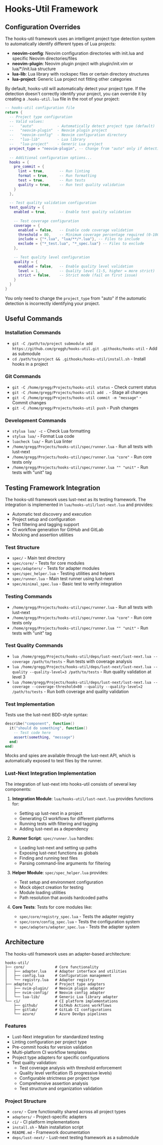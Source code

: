 # Hooks-Util Framework

## Configuration Overrides

The hooks-util framework uses an intelligent project type detection system to automatically identify different types of Lua projects:

- **neovim-config**: Neovim configuration directories with init.lua and specific Neovim directories/files
- **neovim-plugin**: Neovim plugin project with plugin/init.vim or lua/*/init.lua structure
- **lua-lib**: Lua library with rockspec files or certain directory structures
- **lua-project**: Generic Lua project not fitting other categories

By default, hooks-util will automatically detect your project type. If the detection doesn't correctly identify your project, you can override it by creating a `.hooks-util.lua` file in the root of your project:

```lua
-- hooks-util configuration file
return {
  -- Project type configuration
  -- Valid values:
  --   "auto"           - Automatically detect project type (default)
  --   "neovim-plugin"  - Neovim plugin project
  --   "neovim-config"  - Neovim configuration directory
  --   "lua-lib"        - Lua library
  --   "lua-project"    - Generic Lua project
  project_type = "neovim-plugin", -- Change from "auto" only if detection is incorrect
  
  -- Additional configuration options...
  hooks = {
    pre_commit = {
      lint = true,       -- Run linting
      format = true,     -- Run formatting
      test = true,       -- Run tests
      quality = true,    -- Run test quality validation
    }
  },
  
  -- Test quality validation configuration
  test_quality = {
    enabled = true,      -- Enable test quality validation
    
    -- Test coverage configuration
    coverage = {
      enabled = false,   -- Enable code coverage validation
      threshold = 80,    -- Minimum coverage percentage required (0-100)
      include = {"*.lua", "lua/**/*.lua"}, -- Files to include
      exclude = {"*_test.lua", "*_spec.lua"} -- Files to exclude
    },
    
    -- Test quality level configuration
    quality = {
      enabled = false,   -- Enable quality level validation
      level = 1,         -- Quality level (1-5, higher = more strict)
      strict = false,    -- Strict mode (fail on first issue)
    }
  }
}
```

You only need to change the `project_type` from "auto" if the automatic detection is incorrectly identifying your project.

## Useful Commands

### Installation Commands
- `git -C /path/to/project submodule add https://github.com/greggh/hooks-util.git .githooks/hooks-util` - Add as submodule
- `cd /path/to/project && .githooks/hooks-util/install.sh` - Install hooks in a project

### Git Commands
- `git -C /home/gregg/Projects/hooks-util status` - Check current status
- `git -C /home/gregg/Projects/hooks-util add .` - Stage all changes
- `git -C /home/gregg/Projects/hooks-util commit -m "message"` - Commit changes
- `git -C /home/gregg/Projects/hooks-util push` - Push changes

### Development Commands
- `stylua lua/ -c` - Check Lua formatting
- `stylua lua/` - Format Lua code
- `luacheck lua/` - Run Lua linter
- `/home/gregg/Projects/hooks-util/spec/runner.lua` - Run all tests with lust-next
- `/home/gregg/Projects/hooks-util/spec/runner.lua "core"` - Run core tests only
- `/home/gregg/Projects/hooks-util/spec/runner.lua "" "unit"` - Run tests with "unit" tag

## Testing Framework Integration

The hooks-util framework uses lust-next as its testing framework. The integration is implemented in `lua/hooks-util/lust-next.lua` and provides:

- Automatic test discovery and execution
- Project setup and configuration
- Test filtering and tagging support
- CI workflow generation for GitHub and GitLab
- Mocking and assertion utilities

### Test Structure
- `spec/` - Main test directory
- `spec/core/` - Tests for core modules
- `spec/adapters/` - Tests for adapter modules  
- `spec/spec_helper.lua` - Testing utilities and helpers
- `spec/runner.lua` - Main test runner using lust-next
- `spec/minimal_spec.lua` - Basic test to verify integration

### Testing Commands
- `/home/gregg/Projects/hooks-util/spec/runner.lua` - Run all tests with lust-next
- `/home/gregg/Projects/hooks-util/spec/runner.lua "core"` - Run core tests only
- `/home/gregg/Projects/hooks-util/spec/runner.lua "" "unit"` - Run tests with "unit" tag

### Test Quality Commands
- `lua /home/gregg/Projects/hooks-util/deps/lust-next/lust-next.lua --coverage /path/to/tests` - Run tests with coverage analysis
- `lua /home/gregg/Projects/hooks-util/deps/lust-next/lust-next.lua --quality --quality-level=3 /path/to/tests` - Run quality validation at level 3
- `lua /home/gregg/Projects/hooks-util/deps/lust-next/lust-next.lua --coverage --coverage-threshold=80 --quality --quality-level=2 /path/to/tests` - Run both coverage and quality validation

### Test Implementation
Tests use the lust-next BDD-style syntax:
```lua
describe("component", function()
  it("should do something", function()
    -- Test code here
    assert(something, "message")
  end)
end)
```

Mocks and spies are available through the lust-next API, which is automatically exposed to test files by the runner.

### Lust-Next Integration Implementation
The integration of lust-next into hooks-util consists of several key components:

1. **Integration Module**: `lua/hooks-util/lust-next.lua` provides functions for:
   - Setting up lust-next in a project
   - Generating CI workflows for different platforms
   - Running tests with filtering and tagging
   - Adding lust-next as a dependency

2. **Runner Script**: `spec/runner.lua` handles:
   - Loading lust-next and setting up paths
   - Exposing lust-next functions as globals
   - Finding and running test files
   - Parsing command-line arguments for filtering

3. **Helper Module**: `spec/spec_helper.lua` provides:
   - Test setup and environment configuration
   - Mock object creation for testing
   - Module loading utilities
   - Path resolution that avoids hardcoded paths

4. **Core Tests**: Tests for core modules like:
   - `spec/core/registry_spec.lua` - Tests the adapter registry
   - `spec/core/config_spec.lua` - Tests the configuration system
   - `spec/adapters/adapter_spec.lua` - Tests the adapter system

## Architecture

The hooks-util framework uses an adapter-based architecture:

```
hooks-util/
├── core/              # Core functionality
│   ├── adapter.lua    # Adapter interface and utilities
│   ├── config.lua     # Configuration management
│   └── registry.lua   # Adapter registry
├── adapters/          # Project type adapters
│   ├── nvim-plugin/   # Neovim plugin adapter
│   ├── nvim-config/   # Neovim config adapter
│   └── lua-lib/       # Generic Lua library adapter
└── ci/                # CI platform implementations
    ├── github/        # GitHub Actions workflows
    ├── gitlab/        # GitLab CI configurations
    └── azure/         # Azure DevOps pipelines
```

### Features
- Lust-Next integration for standardized testing
- Linting configuration per project type
- Pre-commit hooks for version validation
- Multi-platform CI workflow templates
- Project type adapters for specific configurations
- Test quality validation:
  - Test coverage analysis with threshold enforcement
  - Quality level verification (5 progressive levels)
  - Configurable strictness per project type
  - Comprehensive assertion analysis
  - Test structure and organization validation

### Project Structure
- `core/` - Core functionality shared across all project types
- `adapters/` - Project-specific adapters
- `ci/` - CI platform implementations
- `install.sh` - Main installation script
- `README.md` - Framework documentation
- `deps/lust-next/` - Lust-next testing framework as a submodule